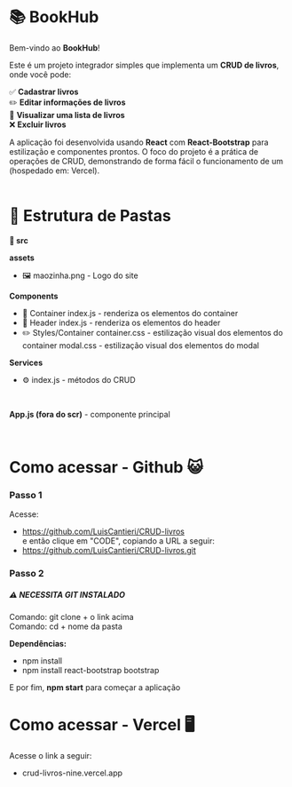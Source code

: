 # 📚 BookHub

Bem-vindo ao **BookHub**!

Este é um projeto integrador simples que implementa um **CRUD de livros**, onde você pode:

✅ **Cadastrar livros**  
✏️ **Editar informações de livros**  
📖 **Visualizar uma lista de livros**  
❌ **Excluir livros**  

A aplicação foi desenvolvida usando **React** com **React-Bootstrap** para estilização e componentes prontos. O foco do projeto é a prática de operações de CRUD, demonstrando de forma fácil o funcionamento de um (hospedado em: Vercel).
<br>
<br>

# 📂 Estrutura de Pastas
**📂 src**

**assets**
 - 🖼️ maozinha.png  - Logo do site

 **Components**
 - 📂 Container
 index.js - renderiza os elementos do container
 - 📂 Header
 index.js - renderiza os elementos do header
 - ✏️ Styles/Container
 container.css - estilização visual dos elementos do container
 modal.css - estilização visual dos elementos do modal
 
 
 **Services**
 - ⚙️ index.js - métodos do CRUD
 
 <br>
 
 **App.js (fora do scr)** - componente principal

 <br>

 # Como acessar - **Github** 😺

 ### **Passo 1**
 Acesse: 
 - https://github.com/LuisCantieri/CRUD-livros <br>
 e então clique em "CODE", copiando a URL a seguir:
 - https://github.com/LuisCantieri/CRUD-livros.git

 ### **Passo 2**
 ##### ⚠️ **NECESSITA GIT INSTALADO**
 Comando: git clone + o link acima <br>
 Comando: cd + nome da pasta

 **Dependências:**
 - npm install
 - npm install react-bootstrap bootstrap

 E por fim, **npm start** para começar a aplicação

 # Como acessar - **Vercel** 🖥️

Acesse o link a seguir:
- crud-livros-nine.vercel.app
